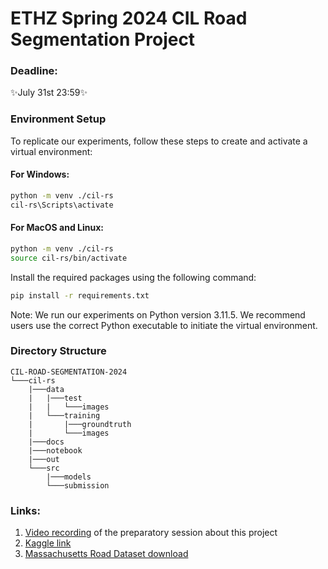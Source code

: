 # ETHZ Spring 2024 CIL Road Segmentation Project

### Deadline:
✨July 31st 23:59✨

### Environment Setup
To replicate our experiments, follow these steps to create and activate a virtual environment:

#### For Windows:
```bash
python -m venv ./cil-rs
cil-rs\Scripts\activate
```

#### For MacOS and Linux:
```bash
python -m venv ./cil-rs
source cil-rs/bin/activate
```

Install the required packages using the following command:
```bash
pip install -r requirements.txt
```

Note: We run our experiments on Python version 3.11.5. We recommend users use the correct Python executable to initiate the virtual environment.

### Directory Structure
```
CIL-ROAD-SEGMENTATION-2024
└───cil-rs
    |───data
    |   |───test
    |   |   └───images
    |   └───training
    |       |───groundtruth
    |       └───images
    |───docs
    |───notebook
    |───out
    └───src
        |───models
        └───submission
```

### Links: 
1. [Video recording](https://video.ethz.ch/lectures/d-infk/2024/spring/263-0008-00L/fe8cb982-d061-4350-8c3e-26b0cdb43119.html) of the preparatory session about this project
2. [Kaggle link](https://www.kaggle.com/t/0fe22c50cf504e64b2decda075f71c87)
3. [Massachusetts Road Dataset download](https://www.kaggle.com/datasets/balraj98/massachusetts-roads-dataset/data?select=tiff)
